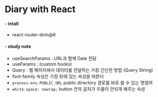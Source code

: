 # Diary with React

#### - intall

- react-router-dom@6

#### - study note

- useSearchParams : URL과 함께 Date 전달
- useParams : (custom hooks)
- Query : 웹 페이지에서 데이터를 전달하는 가장 간단한 방법 (Query String)
- font-family 속성은 가장 뒤에 있는 속성을 따른다
- `process.env.PUBLIC_URL` public directory 경로를 바로 쓸 수 있는 명령어
- `white-space: nowrap;` button 안의 글자가 두줄이 안되게 해주는 속성
